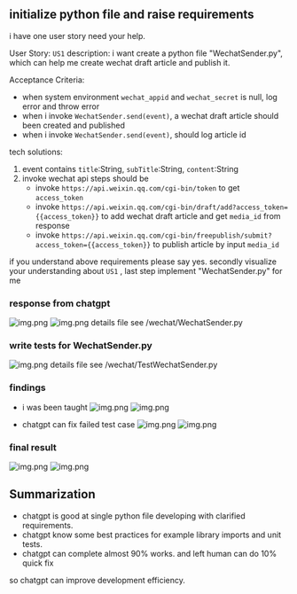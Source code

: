 
## initialize python file and raise requirements

i have one user story need your help.

User Story:  `US1`
description: i want create a python file "WechatSender.py", which can help me create wechat draft article and publish it.

Acceptance Criteria:
*  when system environment `wechat_appid` and `wechat_secret` is null, log error and throw error
*  when i invoke `WechatSender.send(event)`, a wechat draft article should been created and published
*  when i invoke `WechatSender.send(event)`, should log article id

tech solutions:
1. event contains `title`:String, `subTitle`:String, `content`:String
2. invoke wechat api steps should be
    * invoke `https://api.weixin.qq.com/cgi-bin/token` to get `access_token`
    * invoke `https://api.weixin.qq.com/cgi-bin/draft/add?access_token={{access_token}}` to add wechat draft article and get `media_id` from response
    * invoke `https://api.weixin.qq.com/cgi-bin/freepublish/submit?access_token={{access_token}}` to publish article by input `media_id`

if you understand above requirements please say yes.  secondly visualize your understanding about `US1` , last step implement "WechatSender.py" for me

### response from chatgpt

![img.png](imgs/wechat/wechat1.png)
![img.png](imgs/wechat/wecaht2.png)
details file see /wechat/WechatSender.py

### write tests for WechatSender.py

![img.png](imgs/wechat/wecaht3.png)
details file see /wechat/TestWechatSender.py


### findings

* i was been taught
![img.png](imgs/wechat/wechat4.png)
![img.png](imgs/wechat/8.png)

* chatgpt can fix failed test case
![img.png](imgs/wechat/wecaht6.png)
![img.png](imgs/wechat/7.png)

### final result
![img.png](imgs/wechat/9.png)
![img.png](imgs/wechat/10.png)

## Summarization

* chatgpt is good at single python file developing with clarified requirements.
* chatgpt know some best practices for example library imports and unit tests.
* chatgpt can complete almost 90% works. and left human can do 10% quick fix

so chatgpt can improve development efficiency.